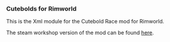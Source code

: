 ### Cutebolds for Rimworld

This is the Xml module for the Cutebold Race mod for Rimworld.

The steam workshop version of the mod can be found [here](https://steamcommunity.com/sharedfiles/filedetails/?id=2147295726).
